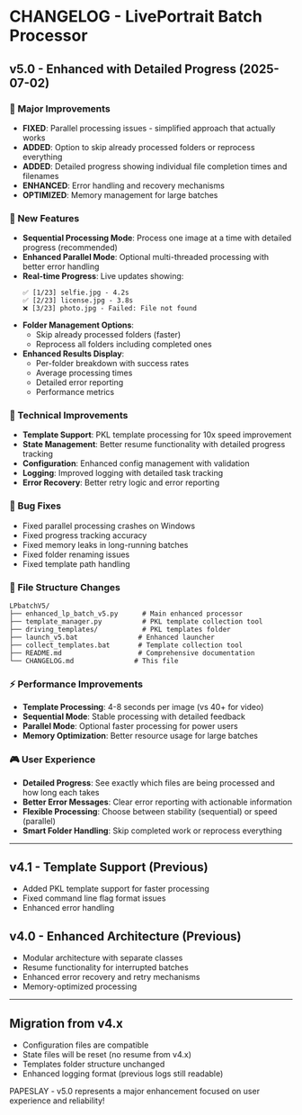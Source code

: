 # CHANGELOG - LivePortrait Batch Processor

## v5.0 - Enhanced with Detailed Progress (2025-07-02)

### 🎯 Major Improvements
- **FIXED**: Parallel processing issues - simplified approach that actually works
- **ADDED**: Option to skip already processed folders or reprocess everything  
- **ADDED**: Detailed progress showing individual file completion times and filenames
- **ENHANCED**: Error handling and recovery mechanisms
- **OPTIMIZED**: Memory management for large batches

### 🚀 New Features
- **Sequential Processing Mode**: Process one image at a time with detailed progress (recommended)
- **Enhanced Parallel Mode**: Optional multi-threaded processing with better error handling
- **Real-time Progress**: Live updates showing:
  ```
  ✅ [1/23] selfie.jpg - 4.2s
  ✅ [2/23] license.jpg - 3.8s  
  ❌ [3/23] photo.jpg - Failed: File not found
  ```
- **Folder Management Options**:
  - Skip already processed folders (faster)
  - Reprocess all folders including completed ones
- **Enhanced Results Display**:
  - Per-folder breakdown with success rates
  - Average processing times
  - Detailed error reporting
  - Performance metrics

### 🔧 Technical Improvements
- **Template Support**: PKL template processing for 10x speed improvement
- **State Management**: Better resume functionality with detailed progress tracking
- **Configuration**: Enhanced config management with validation
- **Logging**: Improved logging with detailed task tracking
- **Error Recovery**: Better retry logic and error reporting

### 🐛 Bug Fixes
- Fixed parallel processing crashes on Windows
- Fixed progress tracking accuracy
- Fixed memory leaks in long-running batches
- Fixed folder renaming issues
- Fixed template path handling

### 📁 File Structure Changes
```
LPbatchV5/
├── enhanced_lp_batch_v5.py      # Main enhanced processor
├── template_manager.py          # PKL template collection tool  
├── driving_templates/           # PKL templates folder
├── launch_v5.bat               # Enhanced launcher
├── collect_templates.bat       # Template collection tool
├── README.md                   # Comprehensive documentation
└── CHANGELOG.md               # This file
```

### ⚡ Performance Improvements
- **Template Processing**: 4-8 seconds per image (vs 40+ for video)
- **Sequential Mode**: Stable processing with detailed feedback
- **Parallel Mode**: Optional faster processing for power users
- **Memory Optimization**: Better resource usage for large batches

### 🎮 User Experience
- **Detailed Progress**: See exactly which files are being processed and how long each takes
- **Better Error Messages**: Clear error reporting with actionable information
- **Flexible Processing**: Choose between stability (sequential) or speed (parallel)
- **Smart Folder Handling**: Skip completed work or reprocess everything

---

## v4.1 - Template Support (Previous)
- Added PKL template support for faster processing
- Fixed command line flag format issues
- Enhanced error handling

## v4.0 - Enhanced Architecture (Previous)  
- Modular architecture with separate classes
- Resume functionality for interrupted batches
- Enhanced error recovery and retry mechanisms
- Memory-optimized processing

---

## Migration from v4.x
- Configuration files are compatible
- State files will be reset (no resume from v4.x)
- Templates folder structure unchanged
- Enhanced logging format (previous logs still readable)

PAPESLAY - v5.0 represents a major enhancement focused on user experience and reliability!

